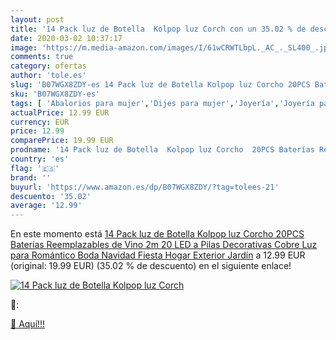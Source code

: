 ```yaml
---
layout: post
title: '14 Pack luz de Botella  Kolpop luz Corch con un 35.02 % de descuento'
date: 2020-03-02 10:37:17
image: 'https://m.media-amazon.com/images/I/61wCRWTLbpL._AC_._SL400_.jpg'
comments: true
category: ofertas
author: 'tole.es'
slug: 'B07WGX8ZDY-es 14 Pack luz de Botella Kolpop luz Corcho 20PCS Baterías...'
sku: 'B07WGX8ZDY-es'
tags: [ 'Abalorios para mujer','Dijes para mujer','Joyería','Joyería para mujer','navidad', ]
actualPrice: 12.99 EUR
currency: EUR
price: 12.99
comparePrice: 19.99 EUR
prodname: '14 Pack luz de Botella  Kolpop luz Corcho  20PCS Baterías Reemplazables de Vino 2m 20 LED a Pilas Decorativas Cobre Luz para Romántico Boda  Navidad  Fiesta  Hogar  Exterior  Jardín'
country: 'es'
flag: '🇪🇸'
brand: ''
buyurl: 'https://www.amazon.es/dp/B07WGX8ZDY/?tag=tolees-21'
descuento: '35.02'
average: '12.99'
---
```


En este momento está [14 Pack luz de Botella  Kolpop luz Corcho  20PCS Baterías Reemplazables de Vino 2m 20 LED a Pilas Decorativas Cobre Luz para Romántico Boda  Navidad  Fiesta  Hogar  Exterior  Jardín](https://www.amazon.es/dp/B07WGX8ZDY/?tag=tolees-21) a 12.99 EUR (original: 19.99 EUR) (35.02 %  de descuento) en el siguiente enlace!

[![14 Pack luz de Botella  Kolpop luz Corch](https://m.media-amazon.com/images/I/61wCRWTLbpL._AC_._SL400_.jpg)](https://www.amazon.es/dp/B07WGX8ZDY/?tag=tolees-21)

🔎:


[🛒 Aquí!!!](https://www.amazon.es/dp/B07WGX8ZDY/?tag=tolees-21)
